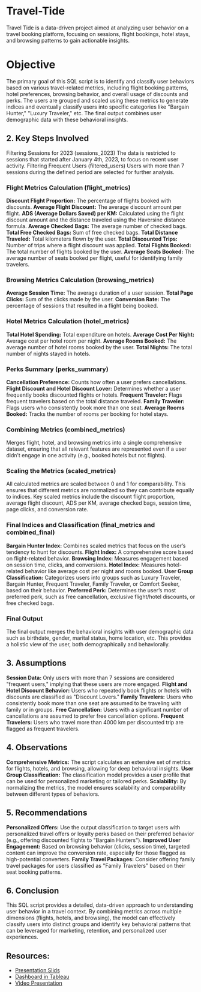# Travel-Tide
Travel Tide is a data-driven project aimed at analyzing user behavior on a travel booking platform, focusing on sessions, flight bookings, hotel stays, and browsing patterns to gain actionable insights.  
#  Objective

The primary goal of this SQL script is to identify and classify user behaviors based on various travel-related metrics, including flight booking patterns, hotel preferences, browsing behavior, and overall usage of discounts and perks. The users are grouped and scaled using these metrics to generate indices and eventually classify users into specific categories like "Bargain Hunter," "Luxury Traveler," etc. The final output combines user demographic data with these behavioral insights.

## 2. Key Steps Involved

Filtering Sessions for 2023 (sessions_2023)
The data is restricted to sessions that started after January 4th, 2023, to focus on recent user activity.
Filtering Frequent Users (filtered_users)
Users with more than 7 sessions during the defined period are selected for further analysis.
### Flight Metrics Calculation (flight_metrics)
**Discount Flight Proportion:** The percentage of flights booked with discounts.
**Average Flight Discount:** The average discount amount per flight.
**ADS (Average Dollars Saved) per KM:** Calculated using the flight discount amount and the distance traveled using the Haversine distance formula.
**Average Checked Bags:** The average number of checked bags.
**Total Free Checked Bags:** Sum of free checked bags.
**Total Distance Traveled:** Total kilometers flown by the user.
**Total Discounted Trips:** Number of trips where a flight discount was applied.
**Total Flights Booked:** The total number of flights booked by the user.
**Average Seats Booked:** The average number of seats booked per flight, useful for identifying family travelers.
### Browsing Metrics Calculation (browsing_metrics)
**Average Session Time:** The average duration of a user session.
**Total Page Clicks:** Sum of the clicks made by the user.
**Conversion Rate:** The percentage of sessions that resulted in a flight being booked.
### Hotel Metrics Calculation (hotel_metrics)
**Total Hotel Spending:** Total expenditure on hotels.
**Average Cost Per Night:** Average cost per hotel room per night.
**Average Rooms Booked:** The average number of hotel rooms booked by the user.
**Total Nights:** The total number of nights stayed in hotels.
### Perks Summary (perks_summary)
**Cancellation Preference:** Counts how often a user prefers cancellations.
**Flight Discount and Hotel Discount Lover:** Determines whether a user frequently books discounted flights or hotels.
**Frequent Traveler:** Flags frequent travelers based on the total distance traveled.
**Family Traveler:** Flags users who consistently book more than one seat.
**Average Rooms Booked:** Tracks the number of rooms per booking for hotel stays.
### Combining Metrics (combined_metrics)
Merges flight, hotel, and browsing metrics into a single comprehensive dataset, ensuring that all relevant features are represented even if a user didn’t engage in one activity (e.g., booked hotels but not flights).
### Scaling the Metrics (scaled_metrics)
All calculated metrics are scaled between 0 and 1 for comparability. This ensures that different metrics are normalized so they can contribute equally to indices.
Key scaled metrics include the discount flight proportion, average flight discount, ADS per KM, average checked bags, session time, page clicks, and conversion rate.
### Final Indices and Classification (final_metrics and combined_final)
**Bargain Hunter Index:** Combines scaled metrics that focus on the user’s tendency to hunt for discounts.
**Flight Index:** A comprehensive score based on flight-related behavior.
**Browsing Index:** Measures engagement based on session time, clicks, and conversions.
**Hotel Index:** Measures hotel-related behavior like average cost per night and rooms booked.
**User Group Classification:** Categorizes users into groups such as Luxury Traveler, Bargain Hunter, Frequent Traveler, Family Traveler, or Comfort Seeker, based on their behavior.
**Preferred Perk:** Determines the user’s most preferred perk, such as free cancellation, exclusive flight/hotel discounts, or free checked bags.
### Final Output
The final output merges the behavioral insights with user demographic data such as birthdate, gender, marital status, home location, etc. This provides a holistic view of the user, both demographically and behaviorally.
## 3. Assumptions

**Session Data:** Only users with more than 7 sessions are considered "frequent users," implying that these users are more engaged.
**Flight and Hotel Discount Behavior:** Users who repeatedly book flights or hotels with discounts are classified as "Discount Lovers."
**Family Travelers:** Users who consistently book more than one seat are assumed to be traveling with family or in groups.
**Free Cancellation:** Users with a significant number of cancellations are assumed to prefer free cancellation options.
**Frequent Travelers:** Users who travel more than 4000 km per discounted trip are flagged as frequent travelers.
## 4. Observations

**Comprehensive Metrics:** The script calculates an extensive set of metrics for flights, hotels, and browsing, allowing for deep behavioral insights.
**User Group Classification:** The classification model provides a user profile that can be used for personalized marketing or tailored perks.
**Scalability:** By normalizing the metrics, the model ensures scalability and comparability between different types of behaviors.
## 5. Recommendations

**Personalized Offers:** Use the output classification to target users with personalized travel offers or loyalty perks based on their preferred behavior (e.g., offering discounted flights to "Bargain Hunters").
**Improved User Engagement:** Based on browsing behavior (clicks, session time), targeted content can improve the conversion rate, especially for those flagged as high-potential converters.
**Family Travel Packages:** Consider offering family travel packages for users classified as "Family Travelers" based on their seat booking patterns.
## 6. Conclusion

This SQL script provides a detailed, data-driven approach to understanding user behavior in a travel context. By combining metrics across multiple dimensions (flights, hotels, and browsing), the model can effectively classify users into distinct groups and identify key behavioral patterns that can be leveraged for marketing, retention, and personalized user experiences.

## Resources:
- [Presentation Slids](https://www.canva.com/design/DAGQAMlsxF8/fxk64LCzDlq4Fh5RV8yg1Q/edit?utm_content=DAGQAMlsxF8&utm_campaign=designshare&utm_medium=link2&utm_source=sharebutton)
-  [Dashboard in Tableau](https://public.tableau.com/views/BehaviorIndicesClustering/TravilTide?:language=en-GB&:sid=&:redirect=auth&:display_count=n&:origin=viz_share_link)
-  [Video Presentation](https://www.canva.com/design/DAGQAMlsxF8/Nj_mHGCxZKtL4H4MCbmsJg/view?utm_content=DAGQAMlsxF8&utm_campaign=designshare&utm_medium=link&utm_source=recording_view&continue_in_browser=true) 
